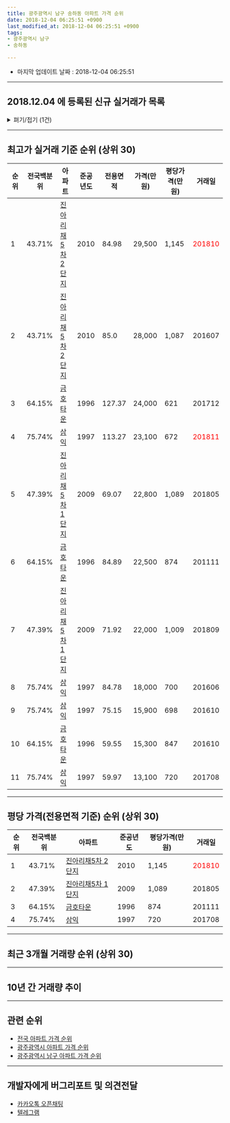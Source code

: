 ```yaml
---
title: 광주광역시 남구 송하동 아파트 가격 순위
date: 2018-12-04 06:25:51 +0900
last_modified_at: 2018-12-04 06:25:51 +0900
tags:
- 광주광역시 남구
- 송하동

---
```


* 마지막 업데이트 날짜 : 2018-12-04 06:25:51

---

## 2018.12.04 에 등록된 신규 실거래가 목록

<details>
<summary>펴기/접기 (1건)</summary>
<div markdown="1">

|아파트|전국백분위|준공년도|전용면적|가격(만원)|평당가격(만원)|거래일|
|---|---|---|---|---|---|---|
|[금호타운](https://search.naver.com/search.naver?query=%EA%B4%91%EC%A3%BC%EA%B4%91%EC%97%AD%EC%8B%9C+%EB%82%A8%EA%B5%AC+%EC%86%A1%ED%95%98%EB%8F%99+%EA%B8%88%ED%98%B8%ED%83%80%EC%9A%B4)|64.15%|1996|59.55|14,500|803|<span style="color:red">201811</span>|


</div>
</details>

---

## 최고가 실거래 기준 순위 (상위 30)


|순위|전국백분위|아파트|준공년도|전용면적|가격(만원)|평당가격(만원)|거래일|
|---|---|---|---|---|---|---|---|
|1|43.71%|[진아리채5차 2단지](https://search.naver.com/search.naver?query=%EA%B4%91%EC%A3%BC%EA%B4%91%EC%97%AD%EC%8B%9C+%EB%82%A8%EA%B5%AC+%EC%86%A1%ED%95%98%EB%8F%99+%EC%A7%84%EC%95%84%EB%A6%AC%EC%B1%845%EC%B0%A8+2%EB%8B%A8%EC%A7%80)|2010|84.98|29,500|1,145|<span style="color:red">201810</span>|
|2|43.71%|[진아리채5차 2단지](https://search.naver.com/search.naver?query=%EA%B4%91%EC%A3%BC%EA%B4%91%EC%97%AD%EC%8B%9C+%EB%82%A8%EA%B5%AC+%EC%86%A1%ED%95%98%EB%8F%99+%EC%A7%84%EC%95%84%EB%A6%AC%EC%B1%845%EC%B0%A8+2%EB%8B%A8%EC%A7%80)|2010|85.0|28,000|1,087|201607|
|3|64.15%|[금호타운](https://search.naver.com/search.naver?query=%EA%B4%91%EC%A3%BC%EA%B4%91%EC%97%AD%EC%8B%9C+%EB%82%A8%EA%B5%AC+%EC%86%A1%ED%95%98%EB%8F%99+%EA%B8%88%ED%98%B8%ED%83%80%EC%9A%B4)|1996|127.37|24,000|621|201712|
|4|75.74%|[삼익](https://search.naver.com/search.naver?query=%EA%B4%91%EC%A3%BC%EA%B4%91%EC%97%AD%EC%8B%9C+%EB%82%A8%EA%B5%AC+%EC%86%A1%ED%95%98%EB%8F%99+%EC%82%BC%EC%9D%B5)|1997|113.27|23,100|672|<span style="color:red">201811</span>|
|5|47.39%|[진아리채5차 1단지](https://search.naver.com/search.naver?query=%EA%B4%91%EC%A3%BC%EA%B4%91%EC%97%AD%EC%8B%9C+%EB%82%A8%EA%B5%AC+%EC%86%A1%ED%95%98%EB%8F%99+%EC%A7%84%EC%95%84%EB%A6%AC%EC%B1%845%EC%B0%A8+1%EB%8B%A8%EC%A7%80)|2009|69.07|22,800|1,089|201805|
|6|64.15%|[금호타운](https://search.naver.com/search.naver?query=%EA%B4%91%EC%A3%BC%EA%B4%91%EC%97%AD%EC%8B%9C+%EB%82%A8%EA%B5%AC+%EC%86%A1%ED%95%98%EB%8F%99+%EA%B8%88%ED%98%B8%ED%83%80%EC%9A%B4)|1996|84.89|22,500|874|201111|
|7|47.39%|[진아리채5차 1단지](https://search.naver.com/search.naver?query=%EA%B4%91%EC%A3%BC%EA%B4%91%EC%97%AD%EC%8B%9C+%EB%82%A8%EA%B5%AC+%EC%86%A1%ED%95%98%EB%8F%99+%EC%A7%84%EC%95%84%EB%A6%AC%EC%B1%845%EC%B0%A8+1%EB%8B%A8%EC%A7%80)|2009|71.92|22,000|1,009|201809|
|8|75.74%|[삼익](https://search.naver.com/search.naver?query=%EA%B4%91%EC%A3%BC%EA%B4%91%EC%97%AD%EC%8B%9C+%EB%82%A8%EA%B5%AC+%EC%86%A1%ED%95%98%EB%8F%99+%EC%82%BC%EC%9D%B5)|1997|84.78|18,000|700|201606|
|9|75.74%|[삼익](https://search.naver.com/search.naver?query=%EA%B4%91%EC%A3%BC%EA%B4%91%EC%97%AD%EC%8B%9C+%EB%82%A8%EA%B5%AC+%EC%86%A1%ED%95%98%EB%8F%99+%EC%82%BC%EC%9D%B5)|1997|75.15|15,900|698|201610|
|10|64.15%|[금호타운](https://search.naver.com/search.naver?query=%EA%B4%91%EC%A3%BC%EA%B4%91%EC%97%AD%EC%8B%9C+%EB%82%A8%EA%B5%AC+%EC%86%A1%ED%95%98%EB%8F%99+%EA%B8%88%ED%98%B8%ED%83%80%EC%9A%B4)|1996|59.55|15,300|847|201610|
|11|75.74%|[삼익](https://search.naver.com/search.naver?query=%EA%B4%91%EC%A3%BC%EA%B4%91%EC%97%AD%EC%8B%9C+%EB%82%A8%EA%B5%AC+%EC%86%A1%ED%95%98%EB%8F%99+%EC%82%BC%EC%9D%B5)|1997|59.97|13,100|720|201708|


---

## 평당 가격(전용면적 기준) 순위 (상위 30)


|순위|전국백분위|아파트|준공년도|평당가격(만원)|거래일|
|---|---|---|---|---|---|
|1|43.71%|[진아리채5차 2단지](https://search.naver.com/search.naver?query=%EA%B4%91%EC%A3%BC%EA%B4%91%EC%97%AD%EC%8B%9C+%EB%82%A8%EA%B5%AC+%EC%86%A1%ED%95%98%EB%8F%99+%EC%A7%84%EC%95%84%EB%A6%AC%EC%B1%845%EC%B0%A8+2%EB%8B%A8%EC%A7%80)|2010|1,145|<span style="color:red">201810</span>|
|2|47.39%|[진아리채5차 1단지](https://search.naver.com/search.naver?query=%EA%B4%91%EC%A3%BC%EA%B4%91%EC%97%AD%EC%8B%9C+%EB%82%A8%EA%B5%AC+%EC%86%A1%ED%95%98%EB%8F%99+%EC%A7%84%EC%95%84%EB%A6%AC%EC%B1%845%EC%B0%A8+1%EB%8B%A8%EC%A7%80)|2009|1,089|201805|
|3|64.15%|[금호타운](https://search.naver.com/search.naver?query=%EA%B4%91%EC%A3%BC%EA%B4%91%EC%97%AD%EC%8B%9C+%EB%82%A8%EA%B5%AC+%EC%86%A1%ED%95%98%EB%8F%99+%EA%B8%88%ED%98%B8%ED%83%80%EC%9A%B4)|1996|874|201111|
|4|75.74%|[삼익](https://search.naver.com/search.naver?query=%EA%B4%91%EC%A3%BC%EA%B4%91%EC%97%AD%EC%8B%9C+%EB%82%A8%EA%B5%AC+%EC%86%A1%ED%95%98%EB%8F%99+%EC%82%BC%EC%9D%B5)|1997|720|201708|


---

## 최근 3개월 거래량 순위 (상위 30)


<div style="width:100%;">
    <canvas id="deal_count_ranking" height="250"></canvas>
</div>


<script>
new Chart(document.getElementById("deal_count_ranking"), {
    type: 'horizontalBar',
    data: {
        labels: ['삼익', '금호타운', '진아리채5차 1단지', '진아리채5차 2단지'],
        datasets: [{
            label: '실거래 수',
            data: [10, 5, 1, 1],
            borderColor: "rgba(255, 0, 128, 1)",
            backgroundColor: "rgba(255, 0, 128, 0.5)",
            fill: false,
        }]
    },
    options: {
        responsive: true,
        title: {
            display: true,
            text: '최근 3개월 거래량 순위'
        },
        tooltips: {
            mode: 'index',
            intersect: false,
            callbacks: {
                title: function(tooltipItems, data) {
                    return "실거래 수:";
                },
                label: function(tooltipItem, data) {
                    return data.labels[tooltipItem.index] + ": " + tooltipItem.xLabel;
                }
            }
        },
        hover: {
            mode: 'nearest',
            intersect: true
        },
        scales: {
            xAxes: [{
                display: true,
                scaleLabel: {
                    display: true,
                    labelString: '실거래 수'
                },
                ticks: {
                    suggestedMin: 0,
                }
            }],
            yAxes: [{
                display: true,
                ticks: {
                    autoSkip: false,
                    callback: function(value, index, values) {
                        if (value.length > 15)
                            return value.substr(0, 13) + "...";
                        else
                            return value;
                    }
                },
                scaleLabel: {
                    display: false,
                }
            }]
        }
    }
});

</script>


---

## 10년 간 거래량 추이


<div style="width:100%;">
    <canvas id="deal_progress" height="250"></canvas>
</div>

<script>
new Chart(document.getElementById("deal_progress"), {
    type: 'line',
    data: {
        labels: ['200812','200901','200902','200903','200904','200905','200906','200907','200908','200909','200910','200911','200912','201001','201002','201003','201004','201005','201006','201007','201008','201009','201010','201011','201012','201101','201102','201103','201104','201105','201106','201107','201108','201109','201110','201111','201112','201201','201202','201203','201204','201205','201206','201207','201208','201209','201210','201211','201212','201301','201302','201303','201304','201305','201306','201307','201308','201309','201310','201311','201312','201401','201402','201403','201404','201405','201406','201407','201408','201409','201410','201411','201412','201501','201502','201503','201504','201505','201506','201507','201508','201509','201510','201511','201512','201601','201602','201603','201604','201605','201606','201607','201608','201609','201610','201611','201612','201701','201702','201703','201704','201705','201706','201707','201708','201709','201710','201711','201712','201801','201802','201803','201804','201805','201806','201807','201808','201809','201810','201811','201812'],
        datasets: [{
            label: '실거래 수',
            pointRadius: 1,
            data: [3, 9, 12, 11, 10, 11, 6, 8, 3, 2, 5, 9, 8, 14, 12, 16, 9, 20, 7, 18, 25, 20, 36, 26, 39, 38, 30, 35, 10, 9, 14, 9, 7, 9, 16, 11, 14, 7, 10, 9, 5, 11, 6, 7, 6, 7, 12, 10, 9, 7, 12, 16, 8, 9, 9, 10, 6, 5, 12, 12, 12, 12, 8, 18, 13, 7, 11, 17, 14, 13, 13, 9, 8, 18, 15, 16, 17, 5, 12, 17, 8, 18, 11, 10, 9, 5, 8, 13, 5, 5, 7, 8, 7, 8, 9, 8, 7, 5, 10, 10, 5, 6, 10, 12, 12, 9, 8, 7, 10, 9, 5, 12, 7, 16, 9, 12, 13, 17, 14, 3, 0],
            borderColor: "rgba(255, 201, 14, 1)",
            backgroundColor: "rgba(255, 201, 14, 0.5)",
            fill: true,
        }]
    },
    options: {
        responsive: true,
        title: {
            display: true,
            text: '10년간 거래량 추이'
        },
        tooltips: {
            mode: 'index',
            intersect: false,
        },
        hover: {
            mode: 'nearest',
            intersect: true
        },
        scales: {
            xAxes: [{
                display: true,
                scaleLabel: {
                    display: true,
                    labelString: '년/월'
                }
            }],
            yAxes: [{
                display: true,
                ticks: {
                    suggestedMin: 0,
                },
                scaleLabel: {
                    display: true,
                    labelString: '실거래 수'
                }
            }]
        }
    }
});

</script>


---

## 관련 순위

- [전국 아파트 가격 순위](https://inasie.github.io/apt-ranking/전국)
- [광주광역시 아파트 가격 순위](https://inasie.github.io/apt-ranking/광주광역시)
- [광주광역시 남구 아파트 가격 순위](https://inasie.github.io/apt-ranking/광주광역시-남구)


---

## 개발자에게 버그리포트 및 의견전달

- [카카오톡 오픈채팅](https://open.kakao.com/o/gLJUAP4)
- [텔레그램](https://t.me/inasie)

